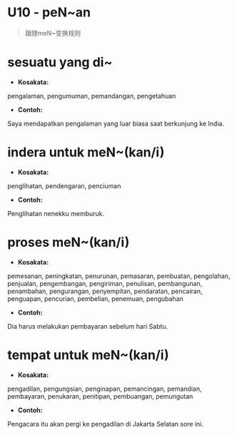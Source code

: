 # U10 - peN\~an

> 跟随meN\~变换规则

# sesuatu yang di\~

* **Kosakata:**

pengalaman, pengumuman, pemandangan, pengetahuan

* **Contoh:**

Saya mendapatkan pengalaman yang luar biasa saat berkunjung ke India.

# indera untuk meN\~(kan/i)

* **Kosakata:**

penglihatan, pendengaran, penciuman

* **Contoh:**

Penglihatan nenekku memburuk.

# proses meN\~(kan/i)

* **Kosakata:**

pemesanan, peningkatan, penurunan, pemasaran, pembuatan, pengolahan, penjualan, pengembangan, pengiriman, penulisan, pembangunan, penambahan, pengurangan, penyempitan, pendaratan, pencairan, penguapan, pencurian, pembelian, penemuan, pengubahan

* **Contoh:**

Dia harus melakukan pembayaran sebelum hari Sabtu.

# tempat untuk meN\~(kan/i)

* **Kosakata:**

pengadilan, pengungsian, penginapan, pemancingan, pemandian, pembayaran, penukaran, penitipan, pembuangan, pemungutan

* **Contoh:**

Pengacara itu akan pergi ke pengadilan di Jakarta Selatan sore ini.
